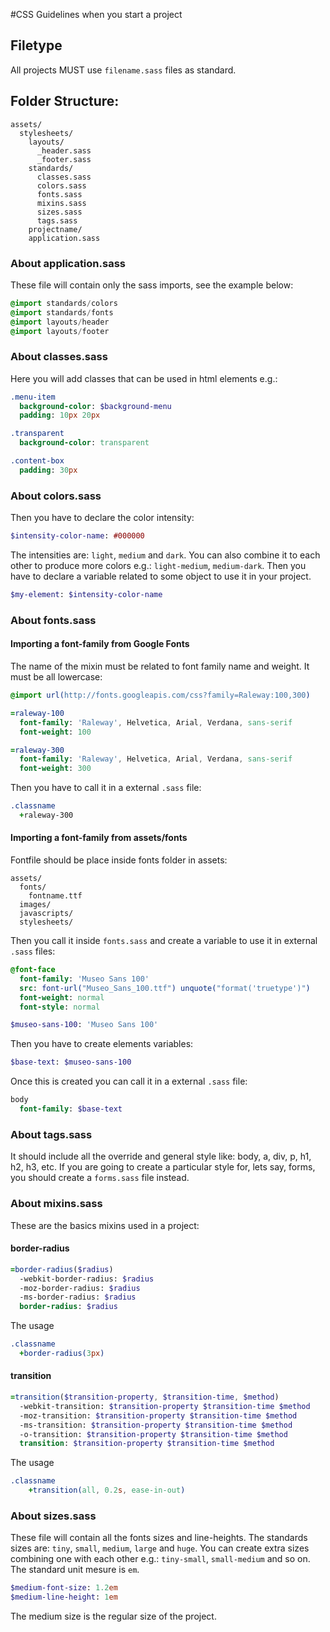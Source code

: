 #CSS Guidelines when you start a project
## Filetype
All projects MUST use `filename.sass` files as standard.

## Folder Structure:
```
assets/
  stylesheets/
    layouts/
      _header.sass
      _footer.sass
    standards/
      classes.sass
      colors.sass
      fonts.sass
      mixins.sass
      sizes.sass
      tags.sass
    projectname/
    application.sass
```

### About application.sass
These file will contain only the sass imports, see the example below:
```sass
@import standards/colors
@import standards/fonts
@import layouts/header
@import layouts/footer
```

### About classes.sass
Here you will add classes that can be used in html elements e.g.: 
```sass
.menu-item
  background-color: $background-menu
  padding: 10px 20px

.transparent
  background-color: transparent

.content-box
  padding: 30px
```

### About colors.sass
Then you have to declare the color intensity:
```sass
$intensity-color-name: #000000
```
The intensities are: `light`, `medium` and `dark`. You can also combine it to each other to produce more colors e.g.: `light-medium`, `medium-dark`.
Then you have to declare a variable related to some object to use it in your project.
```sass
$my-element: $intensity-color-name
```

### About fonts.sass
#### Importing a font-family from Google Fonts
The name of the mixin must be related to font family name and weight. It must be all lowercase:
```sass
@import url(http://fonts.googleapis.com/css?family=Raleway:100,300)

=raleway-100
  font-family: 'Raleway', Helvetica, Arial, Verdana, sans-serif
  font-weight: 100

=raleway-300
  font-family: 'Raleway', Helvetica, Arial, Verdana, sans-serif
  font-weight: 300
```

Then you have to call it in a external `.sass` file:
```sass
.classname
  +raleway-300
```

#### Importing a font-family from assets/fonts
Fontfile should be place inside fonts folder in assets:
```
assets/
  fonts/
    fontname.ttf
  images/
  javascripts/
  stylesheets/
```

Then you call it inside `fonts.sass` and create a variable to use it in external `.sass` files:
```sass
@font-face
  font-family: 'Museo Sans 100'
  src: font-url("Museo_Sans_100.ttf") unquote("format('truetype')")
  font-weight: normal
  font-style: normal

$museo-sans-100: 'Museo Sans 100'
```
Then you have to create elements variables:
```sass
$base-text: $museo-sans-100
```
Once this is created you can call it in a external `.sass` file:
```sass
body
  font-family: $base-text
```

### About tags.sass
It should include all the override and general style like: body, a, div, p, h1, h2, h3, etc. If you are going to create a particular style for, lets say, forms, you should create a `forms.sass` file instead.

### About mixins.sass
These are the basics mixins used in a project:

#### border-radius
```sass
=border-radius($radius)
  -webkit-border-radius: $radius
  -moz-border-radius: $radius
  -ms-border-radius: $radius
  border-radius: $radius
```

The usage
```sass
.classname
  +border-radius(3px)
```

#### transition
```sass
=transition($transition-property, $transition-time, $method)
  -webkit-transition: $transition-property $transition-time $method
  -moz-transition: $transition-property $transition-time $method
  -ms-transition: $transition-property $transition-time $method
  -o-transition: $transition-property $transition-time $method
  transition: $transition-property $transition-time $method
```

The usage
```sass
.classname
    +transition(all, 0.2s, ease-in-out)
```

### About sizes.sass
These file will contain all the fonts sizes and line-heights. The standards sizes are: `tiny`, `small`, `medium`, `large` and `huge`. You can create extra sizes combining one with each other e.g.: `tiny-small`, `small-medium` and so on. The standard unit mesure is `em`. 
```sass
$medium-font-size: 1.2em
$medium-line-height: 1em
```
The medium size is the regular size of the project.
